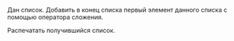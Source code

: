 Дан список. Добавить в конец списка первый элемент данного списка с помощью оператора сложения.

Распечатать получившийся список.